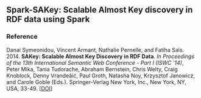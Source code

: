## Spark-SAKey: Scalable Almost Key discovery in RDF data using Spark

### Reference
Danai Symeonidou, Vincent Armant, Nathalie Pernelle, and Fatiha Saïs. 2014. **SAKey: Scalable Almost Key Discovery in RDF Data**. _In Proceedings of the 13th International Semantic Web Conference - Part I (ISWC '14)_, Peter Mika, Tania Tudorache, Abraham Bernstein, Chris Welty, Craig Knoblock, Denny Vrandeăić, Paul Groth, Natasha Noy, Krzysztof Janowicz, and Carole Goble (Eds.). Springer-Verlag New York, Inc., New York, NY, USA, 33-49. [[DOI](http://dx.doi.org/10.1007/978-3-319-11964-9_3)]